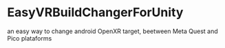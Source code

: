# EasyVRBuildChangerForUnity
an easy way to change android OpenXR target, beetween Meta Quest and Pico plataforms
